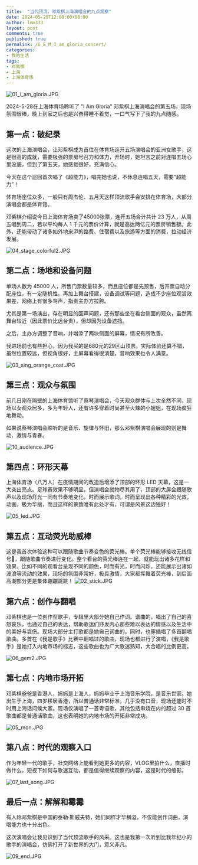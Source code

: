```yaml
---
title:  "当代顶流，邓紫棋上海演唱会的九点观察"
date: 2024-05-29T12:00:00+08:00
author: lmm333
layout: post
comments: true
published: true
permalink: /G_E_M_I_am_gloria_concert/
categories:
- 我的生活
tags:
- 邓紫棋
- 上海
- 上海体育场
---
```

![01_i_am_gloria.JPG](../images/2024-05-29-G_E_M_I_am_gloria_concert/01_i_am_gloria.JPG)

2024-5-28在上海体育场聆听了 "I Am Gloria" 邓紫棋上海演唱会的第五场，现场氛围很棒，晚上到家之后也是兴奋得睡不着觉，一口气写下了我的九点随感。

<!--more-->

## 第一点：破纪录
这次的上海演唱会，让邓紫棋成为首位在体育场连开五场演唱会的亚洲女歌手，这是很高的成就，需要极强的票房号召力和体力，开场时，她坦言之前对连唱五场心里没底，但到了第五天，她感觉很好，充满信心。

今天在这个巡回首次唱了《超能力》，唱完她也说，不休息连唱五天，需要“超能力”！

体育场座位众多，一般只有周杰伦、五月天这样顶流歌手会安排在体育场，大部分演唱会都是体育馆。

邓紫棋介绍说今日上海体育场卖了45000张票，连开五场合计共计 23 万人，从周五唱到周二，若以平均每人 1 千元的票价计算，就是高达两亿元的票房销售额。此外，还能带动了诸多如外地来沪的路费、住宿费以及旅游等方面的消费，拉动经济发展。

![04_stage_colorful2.JPG](../images/2024-05-29-G_E_M_I_am_gloria_concert/04_stage_colorful2.JPG)

## 第二点：场地和设备问题
单场人数为 45000 人，所售门票数量较多，而且座位都是先预售，后开票自动分配座位，有一定随机性。再加上舞台搭建，设备调试等问题，造成不少座位观赏效果差，网络上有很多骂声，指责主办方拉胯。

尤其是第一场演出，存在明显的回声问题，还有那些坐在看台侧面的观众，虽然离舞台较近（因此票价比远台贵），但却因为设备遮挡。

之后，主办方调整了音响，并增添了两块侧面的屏幕，情况有所改善。

我进场前也有些担心，因为我买的是680元的29区山顶票。实际体验还算不错，虽然位置较远，但视角很好，主屏幕看得很清楚，音响效果也令人满意。

![03_sing_orange_coat.JPG](../images/2024-05-29-G_E_M_I_am_gloria_concert/03_sing_orange_coat.JPG)

## 第三点：观众与氛围
前几日刚在隔壁的上海体育馆听了蔡琴演唱会，今天观众群体与上次全然不同，现场以女观众居多，多为年轻人，还有许多穿着时尚甚至火辣的小姐姐，在现场疯狂地舞动。

如果说蔡琴演唱会聆听的是音乐、旋律与怀旧，那么邓紫棋演唱会展现的则是舞动、激情与青春。

![10_audience.JPG](../images/2024-05-29-G_E_M_I_am_gloria_concert/10_audience.JPG)


## 第四点：环形天幕
上海体育场（八万人）在疫情期间的改造后增添了顶部的环形 LED 天幕，这是一大突出亮点。足球赛效果不够明显，但演唱会就物尽其用了，顶部的大屏会跟随歌声以及现场灯光一同有节奏地变化，时而展示歌词，时而呈现出各种精彩的光效，动画，极为华丽，而且这样的景致唯有此处才有，可谓是风景这边独好！

![05_led.JPG](../images/2024-05-29-G_E_M_I_am_gloria_concert/05_led.JPG)

## 第五点：互动荧光助威棒
这是我首次体验这种可以跟随歌曲节奏变色的荧光棒。单个荧光棒能够接收无线信号📶，跟随歌曲节奏进行变化。整个看台的荧光棒连在一起，就能玩出诸多花样和效果，比如不同的观看台呈现不同的颜色，时而有光，时而闪烁，还能展示出诸如波浪等流动的效果，现场的氛围非常好，极具激情，大家都挥舞着荧光棒，到后面高潮部分更是集体蹦蹦跳跳！
![02_stick.JPG](../images/2024-05-29-G_E_M_I_am_gloria_concert/02_stick.JPG)

## 第六点：创作与翻唱
邓紫棋也是一位创作型歌手，专辑里大部分她自己作词、谱曲的，唱出了自己的喜怒哀乐，也通过自己的表达，帮助歌迷们抒发内心那些难以表达的情感以及生活中的美好与哀伤。现场大部分主打歌都是她自己词曲的。同时，也穿插唱了多首翻唱歌曲。多首在《我是歌手》比赛中翻唱过的歌曲，现场也都进行了演唱，《我是歌手》是她打入内地市场的标志，这些歌曲也为广大歌迷熟知，大合唱的比例更高。

![06_gem2.JPG](../images/2024-05-29-G_E_M_I_am_gloria_concert/06_gem2.JPG)

## 第七点：内地市场开拓
邓紫棋爸爸是香港人，妈妈是上海人，妈妈毕业于上海音乐学院，是音乐世家。她出生于上海，四岁移居香港，所以普通话非常标准，几乎没有口音，现场还能时不时用上海话问候大家。现场仅演唱了一首粤语歌，其他包括串烧在内的超过 30 首歌曲都是普通话歌曲，这也表明她的内地市场的开拓非常成功。

![05_mon.JPG](../images/2024-05-29-G_E_M_I_am_gloria_concert/05_mon.JPG)

## 第八点：时代的观察入口
作为年轻一代的歌手，社交网络上能看到她更多的内容，VLOG里拍什么，直播时做什么，短视下如何与歌迷互动，都是值得继续观察的内容，这是时代的缩影。

![07_last_song.JPG](../images/2024-05-29-G_E_M_I_am_gloria_concert/07_last_song.JPG)

## 最后一点：解解和霉霉
有人称邓紫棋是中国的泰勒·斯威夫特，她们同样才华横溢，不仅能创作词曲，演唱能力也十分出色。

这次演唱会让我见识到了当代顶流歌手的风采。这也是我第一次听到比我年纪小的歌手的演唱会，仿佛打开了新世界的大门，意义非凡。

![09_end.JPG](../images/2024-05-29-G_E_M_I_am_gloria_concert/09_end.JPG)